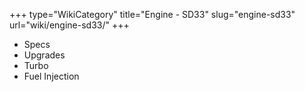+++
type="WikiCategory"
title="Engine - SD33"
slug="engine-sd33"
url="wiki/engine-sd33/"
+++

*   Specs
*   Upgrades
*   Turbo
*   Fuel Injection

